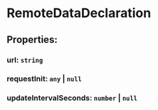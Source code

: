 # **RemoteDataDeclaration**

## **Properties**:

### url: `string`

### requestInit: `any` | `null`

### updateIntervalSeconds: `number` | `null`
